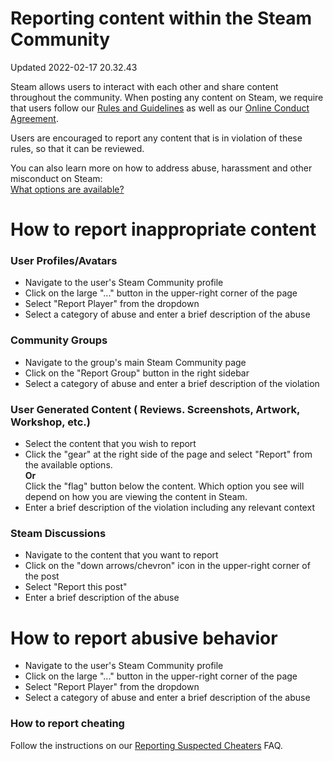 # Reporting content within the Steam Community
Updated 2022-02-17 20.32.43

Steam allows users to interact with each other and share content throughout the community. When posting any content on Steam, we require that users follow our [Rules and Guidelines](https://help.steampowered.com/en/faqs/view/6862-8119-C23E-EA7B) as well as our [Online Conduct Agreement](http://store.steampowered.com/online_conduct).  
  
Users are encouraged to report any content that is in violation of these rules, so that it can be reviewed.  
  
You can also learn more on how to address abuse, harassment and other misconduct on Steam:  
[What options are available?](https://help.steampowered.com/en/faqs/view/4F8E-AE41-B6B1-F836)  
  
  
# How to report inappropriate content
  
  
### User Profiles/Avatars
  

* Navigate to the user's Steam Community profile
* Click on the large "..." button in the upper-right corner of the page
* Select "Report Player" from the dropdown
* Select a category of abuse and enter a brief description of the abuse

    
### Community Groups

* Navigate to the group's main Steam Community page
* Click on the "Report Group" button in the right sidebar
* Select a category of abuse and enter a brief description of the violation

    
### User Generated Content ( Reviews. Screenshots, Artwork, Workshop, etc.)

* Select the content that you wish to report
* Click the "gear" at the right side of the page and select "Report" from the available options.  
**Or**  
Click the "flag" button below the content. Which option you see will depend on how you are viewing the content in Steam.
* Enter a brief description of the violation including any relevant context

    
### Steam Discussions

* Navigate to the content that you want to report
* Click on the "down arrows/chevron" icon in the upper-right corner of the post
* Select "Report this post"
* Enter a brief description of the abuse

    
# How to report abusive behavior

* Navigate to the user's Steam Community profile
* Click on the large "..." button in the upper-right corner of the page
* Select "Report Player" from the dropdown
* Select a category of abuse and enter a brief description of the abuse

  
### How to report cheating
 Follow the instructions on our [Reporting Suspected Cheaters](https://help.steampowered.com/en/faqs/view/2F3F-25EE-2AC6-30E7#:~:text=Click%20on%20the%20%22...,select%20the%20%22Submit%20Report%22%20button) FAQ.   
  
  
